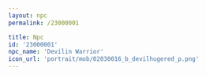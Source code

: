 ```yaml
---
layout: npc
permalink: /23000001

title: Npc
id: '23000001'
npc_name: 'Devilin Warrior'
icon_url: 'portrait/mob/02030016_b_devilhugered_p.png'
---
```

